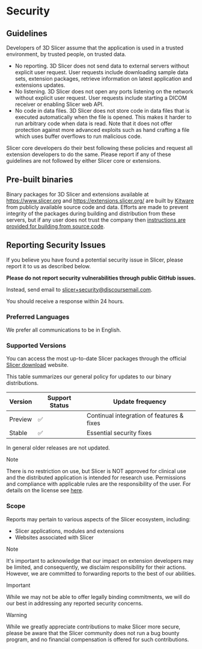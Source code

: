 # Security

## Guidelines

Developers of 3D Slicer assume that the application is used in a trusted environment, by trusted people, on trusted data.

- No reporting. 3D Slicer does not send data to external servers without explicit user request. User requests include downloading sample data sets, extension packages, retrieve information on latest application and extensions updates.
- No listening. 3D Slicer does not open any ports listening on the network without explicit user request. User requests include starting a DICOM receiver or enabling Slicer web API.
- No code in data files. 3D Slicer does not store code in data files that is executed automatically when the file is opened. This makes it harder to run arbitrary code when data is read. Note that it does not offer protection against more advanced exploits such as hand crafting a file which uses buffer overflows to run malicious code.

Slicer core developers do their best following these policies and request all extension developers to do the same. Please report if any of these guidelines are not followed by either Slicer core or extensions.

## Pre-built binaries

Binary packages for 3D Slicer and extensions available at https://www.slicer.org and https://extensions.slicer.org/ are built by [Kitware](https://www.kitware.com/) from publicly available source code and data. Efforts are made to prevent integrity of the packages during building and distribution from these servers, but if any user does not trust the company then [instructions are provided for building from source code](https://slicer.readthedocs.io/en/latest/developer_guide/build_instructions).

## Reporting Security Issues

If you believe you have found a potential security issue in Slicer, please report it to us as described below.

**Please do not report security vulnerabilities through public GitHub issues.**

Instead, send email to [slicer+security@discoursemail.com](mailto:slicer+security@discoursemail.com).

You should receive a response within 24 hours.

### Preferred Languages

We prefer all communications to be in English.

### Supported Versions

You can access the most up-to-date Slicer packages through the official [Slicer download](https://download.slicer.org/) website.

This table summarizes our general policy for updates to our binary distributions.

| Version | Support Status     | Update frequency                          |
| ------- | ------------------ | ----------------------------------------- |
| Preview | :white_check_mark: | Continual integration of features & fixes |
| Stable  | :white_check_mark: | Essential security fixes                  |

In general older releases are not updated.

> [!NOTE]
> There is no restriction on use, but Slicer is NOT approved for clinical use and the distributed application is intended for research use. Permissions and compliance with applicable rules are the responsibility of the user. For details on the license see [here](https://slicer.readthedocs.io/en/latest/user_guide/about.html#license).

### Scope

Reports may pertain to various aspects of the Slicer ecosystem, including:

- Slicer applications, modules and extensions
- Websites associated with Slicer

> [!NOTE]
> It's important to acknowledge that our impact on extension developers may be limited, and consequently, we disclaim responsibility for their actions. However, we are committed to forwarding reports to the best of our abilities.

> [!IMPORTANT]
> While we may not be able to offer legally binding commitments, we will do our best in addressing any reported security concerns.

> [!WARNING]
> While we greatly appreciate contributions to make Slicer more secure, please be aware that the Slicer community does not run a bug bounty program, and no financial compensation is offered for such contributions.
